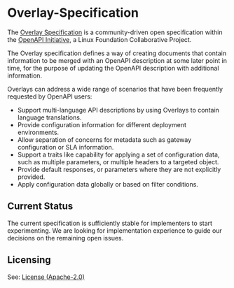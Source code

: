 # Overlay-Specification

The [Overlay Specification](versions/1.0.0.md) is a community-driven open specification within the [OpenAPI Initiative](https://www.openapis.org/), a Linux Foundation Collaborative Project.

The Overlay specification defines a way of creating documents that contain information to be merged with an OpenAPI description at some later point in time, for the purpose of updating the OpenAPI description with additional information.

Overlays can address a wide range of scenarios that have been frequently requested by OpenAPI users:

- Support multi-language API descriptions by using Overlays to contain language translations.
- Provide configuration information for different deployment environments.
- Allow separation of concerns for metadata such as gateway configuration or SLA information.
- Support a traits like capability for applying a set of configuration data, such as multiple parameters, or multiple headers to a targeted object.
- Provide default responses, or parameters where they are not explicitly provided.
- Apply configuration data globally or based on filter conditions.

## Current Status

The current specification is sufficiently stable for implementers to start experimenting.  We are looking for implementation experience to guide our decisions on the remaining open issues.

## Licensing

See: [License (Apache-2.0)](./LICENSE)
